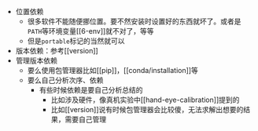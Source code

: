 - 位置依赖
    - 很多软件不能随便挪位置。要不然安装时设置好的东西就坏了。或者是`PATH`等环境变量[[6-env]]就不对了，等等
    - 但是`portable`标记的当然就可以
- 版本依赖：参考[[version]]
- 管理版本依赖
  - 要么使用包管理器比如[[pip]]，[[conda/installation]]等
  - 要么自己分析次序、依赖
    - 有些时候依赖是要自己分析总结的
      - 比如涉及硬件，像真机实验中[[hand-eye-calibration]]提到的
      - 比如[[version]]说有时候包管理器会比较傻，无法求解出想要的结果，需要自己管理